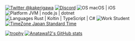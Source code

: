 [![Twitter @kakerigawa](https://img.shields.io/twitter/follow/kakerigawa?label=Twitter)](https://twitter.com/kakerigawa)
[![Discord](https://img.shields.io/discord/834256470580396043)](https://discord.gg/yzEdnuJMXv)
![OS macOS | iOS](https://img.shields.io/badge/OS-macOS%20|%20iOS-ccc)
![Platform JVM | node.js | dotnet](https://img.shields.io/badge/platform-JVM%20|%20node.js%20|%20dotnet-ccc)
![Languages Rust | Koltin | TypeScript | C#](https://img.shields.io/badge/Languages-Rust%20|%20Kotlin%20|%20TypeScript%20|%20C%23-ccc)
![Work Student](https://img.shields.io/badge/Work-Student-ccc)
[![TimeZone Japan Standard Time](https://img.shields.io/badge/TimeZone-Japan%20Standard%20Time-ccc)](https://time.is/JST)

[![trophy](https://github-profile-trophy.vercel.app/?username=anatawa12&theme=tokyonight)](https://github.com/ryo-ma/github-profile-trophy)
[![Anatawa12's GitHub stats](https://github-readme-stats.vercel.app/api?username=anatawa12&theme=tokyonight&show_icons=true)](https://github.com/anuraghazra/github-readme-stats)

<!--
There's Miss detection
[![Top Langs](https://github-readme-stats.vercel.app/api/top-langs/?username=anatawa12&theme=tokyonight)](https://github.com/anuraghazra/github-readme-stats)
-->
